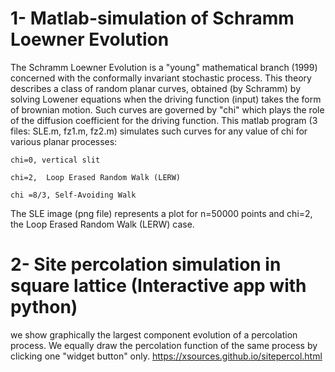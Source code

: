 # 1- Matlab-simulation of Schramm Loewner Evolution
The Schramm Loewner Evolution is a "young" mathematical branch (1999) concerned with the conformally invariant stochastic process. This theory describes a class of random planar curves, obtained (by Schramm) by solving Lowener equations when the driving function (input) takes the form of brownian motion. Such curves are governed by "chi" which plays the role of the diffusion coefficient for the driving function.
This matlab program (3 files: SLE.m, fz1.m, fz2.m) simulates such curves for any value of chi for various planar processes:

    chi=0, vertical slit

    chi=2,  Loop Erased Random Walk (LERW)

    chi =8/3, Self-Avoiding Walk

The SLE image (png file) represents a plot for n=50000 points and chi=2, the Loop Erased Random Walk (LERW) case.

# 2- Site percolation simulation in square lattice (Interactive app with python)
we show graphically the largest component evolution of a percolation process. We equally draw the percolation function of the same process by clicking one "widget button" only.
https://xsources.github.io/sitepercol.html

